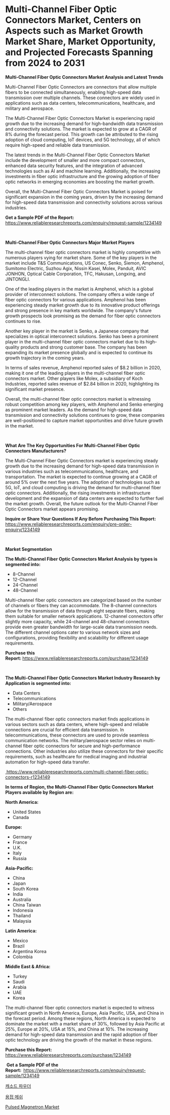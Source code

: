 <p><h1>Multi-Channel Fiber Optic Connectors Market, Centers on Aspects such as Market Growth Market Share, Market Opportunity, and Projected Forecasts Spanning from 2024 to 2031</h1></p><p><strong>Multi-Channel Fiber Optic Connectors Market Analysis and Latest Trends</strong></p>
<p><p>Multi-Channel Fiber Optic Connectors are connectors that allow multiple fibers to be connected simultaneously, enabling high-speed data transmission over multiple channels. These connectors are widely used in applications such as data centers, telecommunications, healthcare, and military and aerospace.</p><p>The Multi-Channel Fiber Optic Connectors Market is experiencing rapid growth due to the increasing demand for high-bandwidth data transmission and connectivity solutions. The market is expected to grow at a CAGR of 8% during the forecast period. This growth can be attributed to the rising adoption of cloud computing, IoT devices, and 5G technology, all of which require high-speed and reliable data transmission.</p><p>The latest trends in the Multi-Channel Fiber Optic Connectors Market include the development of smaller and more compact connectors, enhanced data security features, and the integration of advanced technologies such as AI and machine learning. Additionally, the increasing investments in fiber optic infrastructure and the growing adoption of fiber optic networks in emerging economies are boosting the market growth.</p><p>Overall, the Multi-Channel Fiber Optic Connectors Market is poised for significant expansion in the coming years, driven by the increasing demand for high-speed data transmission and connectivity solutions across various industries.</p></p>
<p><strong>Get a Sample PDF of the Report:&nbsp;</strong> <a href="https://www.reliableresearchreports.com/enquiry/request-sample/1234149">https://www.reliableresearchreports.com/enquiry/request-sample/1234149</a></p>
<p>&nbsp;</p>
<p><strong>Multi-Channel Fiber Optic Connectors Major Market Players</strong></p>
<p><p>The multi-channel fiber optic connectors market is highly competitive with numerous players vying for market share. Some of the key players in the market include T&S Communications, US Conec, Senko, Siemon, Amphenol, Sumitomo Electric, Suzhou Agix, Nissin Kasei, Molex, Panduit, AVIC JONHON, Optical Cable Corporation, TFC, Hakusan, Longxing, and JINTONGLI.</p><p>One of the leading players in the market is Amphenol, which is a global provider of interconnect solutions. The company offers a wide range of fiber optic connectors for various applications. Amphenol has been experiencing steady market growth due to its innovative product offerings and strong presence in key markets worldwide. The company's future growth prospects look promising as the demand for fiber optic connectors continues to rise.</p><p>Another key player in the market is Senko, a Japanese company that specializes in optical interconnect solutions. Senko has been a prominent player in the multi-channel fiber optic connectors market due to its high-quality products and strong customer base. The company has been expanding its market presence globally and is expected to continue its growth trajectory in the coming years.</p><p>In terms of sales revenue, Amphenol reported sales of $8.2 billion in 2020, making it one of the leading players in the multi-channel fiber optic connectors market. Other players like Molex, a subsidiary of Koch Industries, reported sales revenue of $2.84 billion in 2020, highlighting its significant market presence.</p><p>Overall, the multi-channel fiber optic connectors market is witnessing robust competition among key players, with Amphenol and Senko emerging as prominent market leaders. As the demand for high-speed data transmission and connectivity solutions continues to grow, these companies are well-positioned to capture market opportunities and drive future growth in the market.</p></p>
<p>&nbsp;</p>
<p><strong>What Are The Key Opportunities For Multi-Channel Fiber Optic Connectors Manufacturers?</strong></p>
<p><p>The Multi-Channel Fiber Optic Connectors market is experiencing steady growth due to the increasing demand for high-speed data transmission in various industries such as telecommunications, healthcare, and transportation. The market is expected to continue growing at a CAGR of around 5% over the next five years. The adoption of technologies such as 5G, IoT, and cloud computing is driving the demand for multi-channel fiber optic connectors. Additionally, the rising investments in infrastructure development and the expansion of data centers are expected to further fuel the market growth. Overall, the future outlook for the Multi-Channel Fiber Optic Connectors market appears promising.</p></p>
<p><strong>Inquire or Share Your Questions If Any Before Purchasing This Report:</strong> <a href="https://www.reliableresearchreports.com/enquiry/pre-order-enquiry/1234149">https://www.reliableresearchreports.com/enquiry/pre-order-enquiry/1234149</a></p>
<p>&nbsp;</p>
<p><strong>Market Segmentation</strong></p>
<p><strong>The Multi-Channel Fiber Optic Connectors Market Analysis by types is segmented into:</strong></p>
<p><ul><li>8-Channel</li><li>12-Channel</li><li>24-Channel</li><li>48-Channel</li></ul></p>
<p><p>Multi-channel fiber optic connectors are categorized based on the number of channels or fibers they can accommodate. The 8-channel connectors allow for the transmission of data through eight separate fibers, making them suitable for smaller network applications. 12-channel connectors offer slightly more capacity, while 24-channel and 48-channel connectors provide even greater bandwidth for large-scale data transmission needs. The different channel options cater to various network sizes and configurations, providing flexibility and scalability for different usage requirements.</p></p>
<p><strong>Purchase this Report:&nbsp;</strong><a href="https://www.reliableresearchreports.com/purchase/1234149">https://www.reliableresearchreports.com/purchase/1234149</a></p>
<p>&nbsp;</p>
<p><strong>The Multi-Channel Fiber Optic Connectors Market Industry Research by Application is segmented into:</strong></p>
<p><ul><li>Data Centers</li><li>Telecommunications</li><li>Military/Aerospace</li><li>Others</li></ul></p>
<p><p>The multi-channel fiber optic connectors market finds applications in various sectors such as data centers, where high-speed and reliable connections are crucial for efficient data transmission. In telecommunications, these connectors are used to provide seamless communication networks. The military/aerospace sector relies on multi-channel fiber optic connectors for secure and high-performance connections. Other industries also utilize these connectors for their specific requirements, such as healthcare for medical imaging and industrial automation for high-speed data transfer.</p></p>
<p><a href="https://www.reliableresearchreports.com/multi-channel-fiber-optic-connectors-r1234149">&nbsp;https://www.reliableresearchreports.com/multi-channel-fiber-optic-connectors-r1234149</a></p>
<p><strong>In terms of Region, the Multi-Channel Fiber Optic Connectors Market Players available by Region are:</strong></p>
<p>
    <p> <strong> North America: </strong>
        <ul>
            <li>United States</li>
            <li>Canada</li>
        </ul>
        </p> 
    <p> <strong> Europe: </strong>
        <ul>
            <li>Germany</li>
            <li>France</li>
            <li>U.K.</li>
            <li>Italy</li>
            <li>Russia</li>
        </ul>
        </p> 
    <p> <strong> Asia-Pacific: </strong>
        <ul>
            <li>China</li>
            <li>Japan</li>
            <li>South Korea</li>
            <li>India</li>
            <li>Australia</li>
            <li>China Taiwan</li>
            <li>Indonesia</li>
            <li>Thailand</li>
            <li>Malaysia</li>
        </ul>
        </p> 
    <p> <strong> Latin America: </strong>
        <ul>
            <li>Mexico</li>
            <li>Brazil</li>
            <li>Argentina Korea</li>
            <li>Colombia</li>
        </ul>
        </p> 
    <p> <strong> Middle East & Africa: </strong>
        <ul>
            <li>Turkey</li>
            <li>Saudi</li>
            <li>Arabia</li>
            <li>UAE</li>
            <li>Korea</li>
        </ul>
    </p>
    </p>
<p><p>The multi-channel fiber optic connectors market is expected to witness significant growth in North America, Europe, Asia Pacific, USA, and China in the forecast period. Among these regions, North America is expected to dominate the market with a market share of 30%, followed by Asia Pacific at 25%, Europe at 20%, USA at 15%, and China at 10%. The increasing demand for high-speed data transmission and the rapid adoption of fiber optic technology are driving the growth of the market in these regions.</p></p>
<p><strong>Purchase this Report: </strong><a href="https://www.reliableresearchreports.com/purchase/1234149">https://www.reliableresearchreports.com/purchase/1234149</a></p>
<p>&nbsp;<strong>Get a Sample PDF of the Report:&nbsp;&nbsp;</strong><a href="https://www.reliableresearchreports.com/enquiry/request-sample/1234149">https://www.reliableresearchreports.com/enquiry/request-sample/1234149</a></p>
<p><strong></strong></p>
<p><p><a href="https://github.com/kimvicki3212024/Market-Research-Report-List-1/blob/main/9576146157525.md">캐소드 파우더</a></p><p><a href="https://medium.com/@ralphyjames/%EA%B8%80%EB%A1%9C%EB%B2%8C-%EC%9A%A9%EC%A0%91-%EB%A9%94%EC%89%AC-%EC%8B%9C%EC%9E%A5%EC%9D%98-%EC%A0%9C%ED%92%88-%EC%9C%A0%ED%98%95-%EC%9D%91%EC%9A%A9%EB%B6%84%EC%95%BC-%EC%A7%80%EC%97%AD-%EB%B0%8F-%EA%B8%B0%EC%97%85%EC%97%90-%EB%8C%80%ED%95%9C-%EC%82%B0%EC%97%85-%EC%84%B8%EA%B7%B8%EB%A8%BC%ED%8A%B8-%EC%A0%84%EB%A7%9D-%EC%8B%9C%EC%9E%A5-%ED%8F%89%EA%B0%80-%EA%B2%BD%EC%9F%81-%EC%83%81%ED%99%A9-%ED%8A%B8%EB%A0%8C%EB%93%9C-%EB%B0%8F-%EC%98%88%EC%B8%A1-2024-2031-0201c41a26b9">용접 메쉬</a></p><p><a href="https://github.com/nancykennedykellievqfqt2/Market-Research-Report-List-3/blob/main/pulsed-magnetron-market.md">Pulsed Magnetron Market</a></p></p>